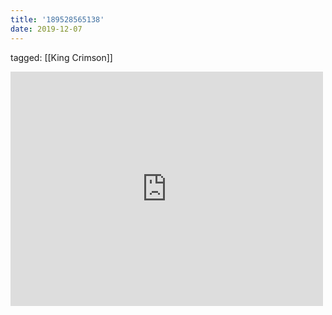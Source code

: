```yaml
---
title: '189528565138'
date: 2019-12-07
---
```

tagged: [[King Crimson]]
<iframe allow="accelerometer; autoplay; clipboard-write; encrypted-media; gyroscope; picture-in-picture" allowfullscreen="" frameborder="0" height="375" id="youtube_iframe" src="https://www.youtube.com/embed/-C-HytsGYg0?feature=oembed&amp;enablejsapi=1&amp;origin=https://safe.txmblr.com&amp;wmode=opaque" width="500"></iframe>